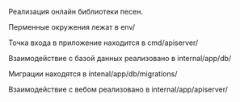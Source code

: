 Реализация онлайн библиотеки песен.

Перменные окружения лежат в env/

Точка входа в приложение находится в cmd/apiserver/

Взаимодействие с базой данных реализовано в internal/app/db/

Миграции находятся в intenal/app/db/migrations/

Взаимодействие с вебом реализовано в internal/app/apiserver/